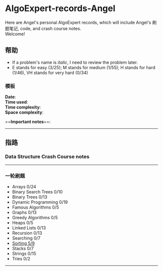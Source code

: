 # AlgoExpert-records-Angel
Here are Angel's personal AlgoExpert records, which will include Angel's 刷题笔记, code, and crash course notes.  
Welcome!

## 帮助
* If a problem's name is *italic*, I need to review the problem later.
* E stands for easy (3/25); M stands for medium (1/55); H stands for hard (1/46), VH stands for very hard (0/34)

### 模板
**Date**:  
**Time used**:  
**Time complexity**:  
**Space complexity**:  
>

==**Important notes**==:  

---

## 指路
### Data Structure Crash Course notes  

---

### 一轮刷题
* Arrays 0/24
* Binary Search Trees 0/10
* Binary Trees 0/13
* Dynamic Programming 0/19
* Famous Algorithms 0/5
* Graphs 0/13
* Greedy Algorithms 0/5
* Heaps 0/5
* Linked Lists 0/13
* Recursion 0/13
* Searching 0/7
* [Sorting 5/9](https://fordtin.github.io/AlgoExpert-records-Angel/一轮刷题/Sorting-1)
* Stacks 0/7
* Strings 0/15
* Tries 0/2

---
